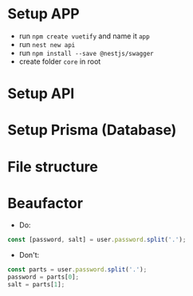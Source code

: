# Setup APP

- run `npm create vuetify` and name it `app`
- run `nest new api`
- run `npm install --save @nestjs/swagger`
- create folder `core` in root

# Setup API

# Setup Prisma (Database)

# File structure

# Beaufactor

- Do:

```js
const [password, salt] = user.password.split('.');
```

- Don't:

```js
const parts = user.password.split('.');
password = parts[0];
salt = parts[1];
```
